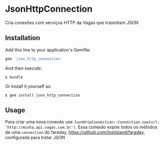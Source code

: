 # JsonHttpConnection

Cria conexões com serviços HTTP da Vagas que trasmitam JSON

## Installation

Add this line to your application's Gemfile:

```ruby
gem 'json_http_connection'
```

And then execute:

    $ bundle

Or install it yourself as:

    $ gem install json_http_connection

## Usage

Para criar uma nova conexão use `JsonHttpConnection::Connection.new(url: 'http://minha.api.vagas.com.br')`. Essa conexão expõe todos os métodos de uma `connection` do faraday, https://github.com/lostisland/faraday, configurada para tratar JSON

